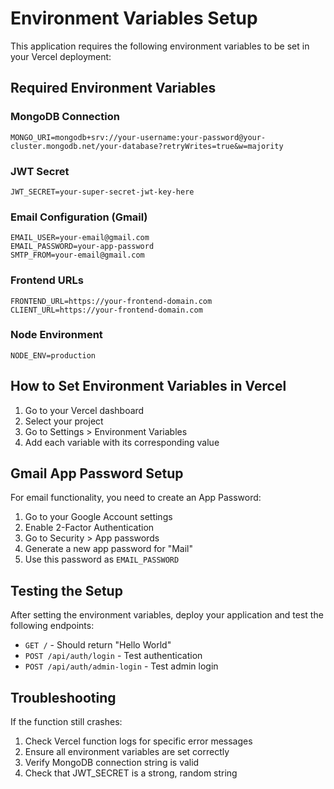 # Environment Variables Setup

This application requires the following environment variables to be set in your Vercel deployment:

## Required Environment Variables

### MongoDB Connection
```
MONGO_URI=mongodb+srv://your-username:your-password@your-cluster.mongodb.net/your-database?retryWrites=true&w=majority
```

### JWT Secret
```
JWT_SECRET=your-super-secret-jwt-key-here
```

### Email Configuration (Gmail)
```
EMAIL_USER=your-email@gmail.com
EMAIL_PASSWORD=your-app-password
SMTP_FROM=your-email@gmail.com
```

### Frontend URLs
```
FRONTEND_URL=https://your-frontend-domain.com
CLIENT_URL=https://your-frontend-domain.com
```

### Node Environment
```
NODE_ENV=production
```

## How to Set Environment Variables in Vercel

1. Go to your Vercel dashboard
2. Select your project
3. Go to Settings > Environment Variables
4. Add each variable with its corresponding value

## Gmail App Password Setup

For email functionality, you need to create an App Password:

1. Go to your Google Account settings
2. Enable 2-Factor Authentication
3. Go to Security > App passwords
4. Generate a new app password for "Mail"
5. Use this password as `EMAIL_PASSWORD`

## Testing the Setup

After setting the environment variables, deploy your application and test the following endpoints:

- `GET /` - Should return "Hello World"
- `POST /api/auth/login` - Test authentication
- `POST /api/auth/admin-login` - Test admin login

## Troubleshooting

If the function still crashes:

1. Check Vercel function logs for specific error messages
2. Ensure all environment variables are set correctly
3. Verify MongoDB connection string is valid
4. Check that JWT_SECRET is a strong, random string 